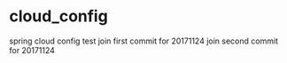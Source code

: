 # cloud_config
spring cloud config test
join first commit for 20171124
join second commit for 20171124

